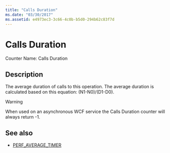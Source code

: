 ```yaml
---
title: "Calls Duration"
ms.date: "03/30/2017"
ms.assetid: e4973ec3-3c66-4c0b-b5d0-294b62c83f7d
---
```

# Calls Duration
Counter Name: Calls Duration  
  
## Description  
 The average duration of calls to this operation. The average duration is calculated based on this equation: (N1-N0)/(D1-D0).  
  
> [!WARNING]
> When used on an asynchronous WCF service the Calls Duration counter will always return -1.  
  
## See also

- [PERF_AVERAGE_TIMER](https://go.microsoft.com/fwlink/?LinkId=95015)
